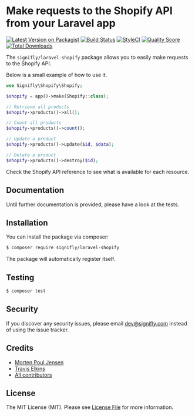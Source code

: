 # Make requests to the Shopify API from your Laravel app

[![Latest Version on Packagist](https://img.shields.io/packagist/v/signifly/laravel-shopify.svg?style=flat-square)](https://packagist.org/packages/signifly/laravel-shopify)
[![Build Status](https://img.shields.io/travis/signifly/laravel-shopify/master.svg?style=flat-square)](https://travis-ci.org/signifly/laravel-shopify)
[![StyleCI](https://styleci.io/repos/119509746/shield?branch=master)](https://styleci.io/repos/119509746)
[![Quality Score](https://img.shields.io/scrutinizer/g/signifly/laravel-shopify.svg?style=flat-square)](https://scrutinizer-ci.com/g/signifly/laravel-shopify)
[![Total Downloads](https://img.shields.io/packagist/dt/signifly/laravel-shopify.svg?style=flat-square)](https://packagist.org/packages/signifly/laravel-shopify)

The `signifly/laravel-shopify` package allows you to easily make requests to the Shopify API.

Below is a small example of how to use it.

```php
use Signifly\Shopify\Shopify;

$shopify = app()->make(Shopify::class);

// Retrieve all products
$shopify->products()->all();

// Count all products
$shopify->products()->count();

// Update a product
$shopify->products()->update($id, $data);

// Delete a product
$shopify->products()->destroy($id);
```

Check the Shopify API reference to see what is available for each resource.

## Documentation
Until further documentation is provided, please have a look at the tests.

## Installation

You can install the package via composer:

```bash
$ composer require signifly/laravel-shopify
```

The package will automatically register itself.

## Testing
```bash
$ composer test
```

## Security

If you discover any security issues, please email dev@signifly.com instead of using the issue tracker.

## Credits

- [Morten Poul Jensen](https://github.com/pactode)
- [Travis Elkins](https://github.com/telkins)
- [All contributors](../../contributors)

## License

The MIT License (MIT). Please see [License File](LICENSE.md) for more information.

